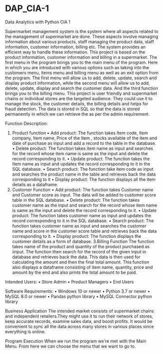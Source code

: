 # DAP_CIA-1
Data Analytics with Python CIA 1

Supermarket management system is the system where all aspects related to the management of supermarket are done. These aspects involve managing information about various products, staff managing the product data, staff information, customer information, billing etc. The system provides an efficient way to handle these information. 
This project is based on the product information, customer information and billing in a supermarket. The first menu in the program brings you to the main menu of the program. Here in which you are introduced with various options such as taking into the customers menu, items menu and billing menu as well as an exit option from the program. The first menu will allow us to add, delete, update, search and display product information, while the second menu will allow us to add, delete, update, display and search the customer data. And the third function brings you to the billing menu. 
This project is user friendly and supermarket chains or individual stores are the targeted audience. They could use it to manage the stock, the customer details, the billing details and helps for fraud detection. The data is stored in SQL so that the data is stored permanently in which we can retrieve the as per the admin requirement. 

Function Description:
1.	Product function
•	Add product: The function takes Item code, Item company, Item name, Price of the Item , stocks available of the item and date of purchase as input and add a record to the table in the database. 
•	Delete product: The function takes item name as input and searches for the record whose item name is same as the input and delete the record corresponding to it.
•	Update product: The function takes the Item name as input and updates the record corresponding to it in the SQL database.
•	Search product: The function take item code as input and searches the product name in the table and retrieves back the data corresponding to it
•	Display product: The function displays all the item details as a dataframe.
2. Customer Function
•	Add product: The function takes Customer name and Customer score as input. The data will be added to customer score table in the SQL database.
•	Delete product: The function takes customer name as the input and search for the record whose item name is same as the input and delete the record corresponding to it.
•	Update product: The function takes customer name as input and updates the record corresponding to it in the SQL database.
•	Search product: The function takes customer name as input and searches the customer name and score in the customer score table and retrieves back the data corresponding to it.
•	Display product: The function displays the customer details as a form of database.
3.Billing Function
The function takes name of the product and quantity of the product purchased as iinput. The function then search for the record of the given input in database and retrieves back the data. This data is then used for calculating the amount and then the final total amount. This function also displays a dataframe consisting of item name, quantity, price and amount by the end and also prints the total amount to be paid.

Intended Users:
• Store Admin
• Product Managers
• End Users

Software Requirements:
• Windows 10 or newer
• Python 3.7 or newer
• MySQL 8.0 or newer
• Pandas python library
• MySQL Connector python library

Business Application
The intended market consists of supermarket chains and independent retailers.They might use it to run their network of stores, keep accurate records, examine sales data, and boost profits. It would be convenient to sync all the data across many stores in various places since everything is online.

Program Execution
When we run the program we're met with the Main Menu. From here we can choose the menu that we want to go to.



